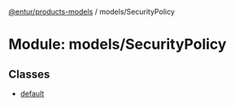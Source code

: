 [@entur/products-models](../README.md) / models/SecurityPolicy

# Module: models/SecurityPolicy

## Classes

- [default](../classes/models_SecurityPolicy.default.md)
